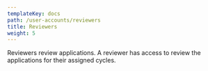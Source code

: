 ```yaml
---
templateKey: docs
path: /user-accounts/reviewers
title: Reviewers
weight: 5
---
```

Reviewers review applications. A reviewer has access to review the applications for their assigned cycles.
